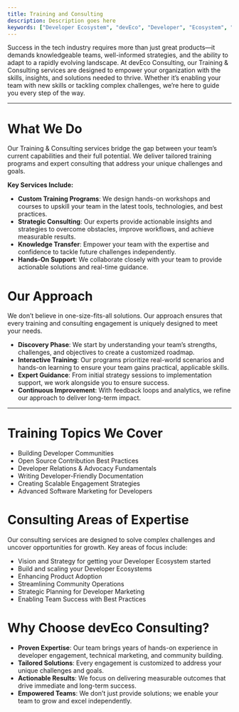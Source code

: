 ```yaml
---
title: Training and Consulting
description: Description goes here
keywords: ["Developer Ecosystem", "devEco", "Developer", "Ecosystem", "Community", "Technical Community"]
---
```


Success in the tech industry requires more than just great products—it demands knowledgeable teams, well-informed strategies, and the ability to adapt to a rapidly evolving landscape. At devEco Consulting, our Training & Consulting services are designed to empower your organization with the skills, insights, and solutions needed to thrive. Whether it’s enabling your team with new skills or tackling complex challenges, we’re here to guide you every step of the way.

---

# What We Do

Our Training & Consulting services bridge the gap between your team’s current capabilities and their full potential. We deliver tailored training programs and expert consulting that address your unique challenges and goals.

**Key Services Include:**
- **Custom Training Programs**: We design hands-on workshops and courses to upskill your team in the latest tools, technologies, and best practices.
- **Strategic Consulting**: Our experts provide actionable insights and strategies to overcome obstacles, improve workflows, and achieve measurable results.
- **Knowledge Transfer**: Empower your team with the expertise and confidence to tackle future challenges independently.
- **Hands-On Support**: We collaborate closely with your team to provide actionable solutions and real-time guidance.

# Our Approach

We don’t believe in one-size-fits-all solutions. Our approach ensures that every training and consulting engagement is uniquely designed to meet your needs.

- **Discovery Phase**: We start by understanding your team’s strengths, challenges, and objectives to create a customized roadmap.
- **Interactive Training**: Our programs prioritize real-world scenarios and hands-on learning to ensure your team gains practical, applicable skills.
- **Expert Guidance**: From initial strategy sessions to implementation support, we work alongside you to ensure success.
- **Continuous Improvement**: With feedback loops and analytics, we refine our approach to deliver long-term impact.

---

# Training Topics We Cover

- Building Developer Communities
- Open Source Contribution Best Practices
- Developer Relations & Advocacy Fundamentals
- Writing Developer-Friendly Documentation
- Creating Scalable Engagement Strategies
- Advanced Software Marketing for Developers

# Consulting Areas of Expertise

Our consulting services are designed to solve complex challenges and uncover opportunities for growth. Key areas of focus include:

- Vision and Strategy for getting your Developer Ecosystem started
- Build and scaling your Developer Ecosystems
- Enhancing Product Adoption
- Streamlining Community Operations
- Strategic Planning for Developer Marketing
- Enabling Team Success with Best Practices

# Why Choose devEco Consulting?

- **Proven Expertise**: Our team brings years of hands-on experience in developer engagement, technical marketing, and community building.
- **Tailored Solutions**: Every engagement is customized to address your unique challenges and goals.
- **Actionable Results**: We focus on delivering measurable outcomes that drive immediate and long-term success.
- **Empowered Teams**: We don’t just provide solutions; we enable your team to grow and excel independently.